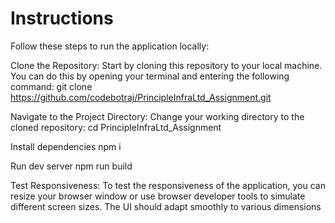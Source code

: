 # Instructions
Follow these steps to run the application locally:

Clone the Repository: Start by cloning this repository to your local machine. You can do this by opening your terminal and entering the following command:
git clone https://github.com/codebotraj/PrincipleInfraLtd_Assignment.git

Navigate to the Project Directory: Change your working directory to the cloned repository:
cd PrincipleInfraLtd_Assignment

Install dependencies 
npm i

Run dev server
npm run build

Test Responsiveness: To test the responsiveness of the application, you can resize your browser window or use browser developer tools to simulate different screen sizes. The UI should adapt smoothly to various dimensions
